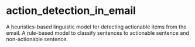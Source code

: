 # action_detection_in_email
A heuristics-based linguistic model for detecting actionable items from the email. A rule-based model to classify sentences to actionable sentence and non-actionable sentence.
